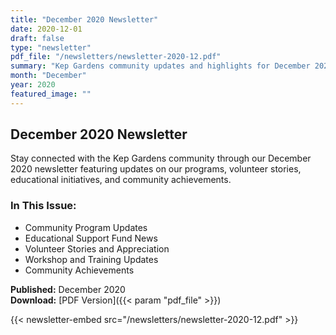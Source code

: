 ```yaml
---
title: "December 2020 Newsletter"
date: 2020-12-01
draft: false
type: "newsletter"
pdf_file: "/newsletters/newsletter-2020-12.pdf"
summary: "Kep Gardens community updates and highlights for December 2020"
month: "December"
year: 2020
featured_image: ""
---
```


## December 2020 Newsletter

Stay connected with the Kep Gardens community through our December 2020 newsletter featuring updates on our programs, volunteer stories, educational initiatives, and community achievements.

### In This Issue:
- Community Program Updates
- Educational Support Fund News
- Volunteer Stories and Appreciation
- Workshop and Training Updates
- Community Achievements

**Published:** December 2020  
**Download:** [PDF Version]({{< param "pdf_file" >}})

{{< newsletter-embed src="/newsletters/newsletter-2020-12.pdf" >}}
